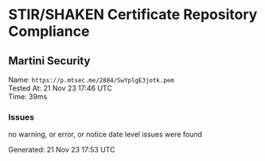 # STIR/SHAKEN Certificate Repository Compliance

## Martini Security

Name: `https://p.mtsec.me/2884/SwYplgE3jotk.pem`\
Tested At: 21 Nov 23 17:46 UTC\
Time: 39ms

### Issues

no warning, or error, or notice date level issues were found

Generated: 21 Nov 23 17:53 UTC